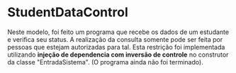 # StudentDataControl
Neste modelo, foi feito um programa que recebe os dados de um estudante e verifica seu status. A realização da consulta somente pode ser feita por pessoas que estejam autorizadas para tal. Esta restrição  foi implementada utilizando **injeção de dependencia com inversão de controle** no construtor da classe "EntradaSistema". (O programa ainda não foi terminado).
